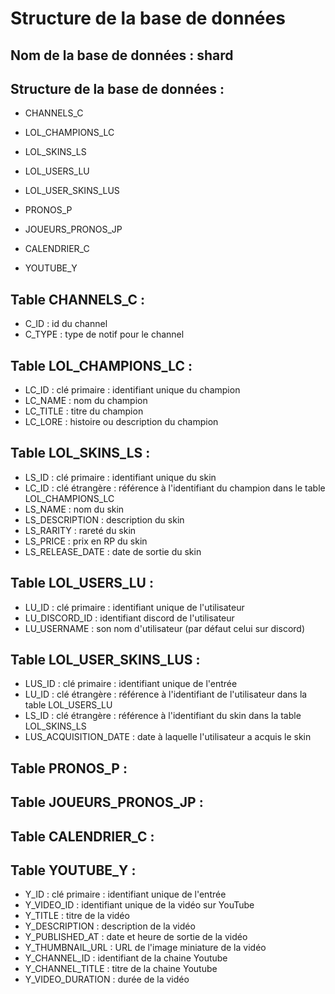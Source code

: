 # Structure de la base de données

## Nom de la base de données : shard

## Structure de la base de données :

- CHANNELS_C

- LOL_CHAMPIONS_LC
- LOL_SKINS_LS
- LOL_USERS_LU
- LOL_USER_SKINS_LUS

- PRONOS_P
- JOUEURS_PRONOS_JP

- CALENDRIER_C

- YOUTUBE_Y


## Table CHANNELS_C :
- C_ID : id du channel
- C_TYPE : type de notif pour le channel


## Table LOL_CHAMPIONS_LC :
- LC_ID : clé primaire : identifiant unique du champion
- LC_NAME : nom du champion
- LC_TITLE : titre du champion
- LC_LORE : histoire ou description du champion

## Table LOL_SKINS_LS :
- LS_ID : clé primaire : identifiant unique du skin
- LC_ID : clé étrangère : référence à l'identifiant du champion dans le table LOL_CHAMPIONS_LC
- LS_NAME : nom du skin
- LS_DESCRIPTION : description du skin
- LS_RARITY : rareté du skin
- LS_PRICE : prix en RP du skin 
- LS_RELEASE_DATE : date de sortie du skin

## Table LOL_USERS_LU :
- LU_ID : clé primaire : identifiant unique de l'utilisateur
- LU_DISCORD_ID : identifiant discord de l'utilisateur
- LU_USERNAME : son nom d'utilisateur (par défaut celui sur discord)

## Table LOL_USER_SKINS_LUS :
- LUS_ID : clé primaire : identifiant unique de l'entrée
- LU_ID : clé étrangère : référence à l'identifiant de l'utilisateur dans la table LOL_USERS_LU
- LS_ID : clé étrangère : référence à l'identifiant du skin dans la table LOL_SKINS_LS
- LUS_ACQUISITION_DATE : date à laquelle l'utilisateur a acquis le skin

## Table PRONOS_P :
## Table JOUEURS_PRONOS_JP :
## Table CALENDRIER_C :

## Table YOUTUBE_Y :
- Y_ID : clé primaire : identifiant unique de l'entrée
- Y_VIDEO_ID : identifiant unique de la vidéo sur YouTube
- Y_TITLE : titre de la vidéo
- Y_DESCRIPTION : description de la vidéo
- Y_PUBLISHED_AT : date et heure de sortie de la vidéo
- Y_THUMBNAIL_URL : URL de l'image miniature de la vidéo
- Y_CHANNEL_ID : identifiant de la chaine Youtube
- Y_CHANNEL_TITLE : titre de la chaine Youtube
- Y_VIDEO_DURATION : durée de la vidéo 